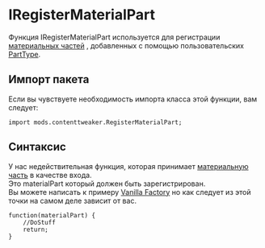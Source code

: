 # IRegisterMaterialPart

Функция IRegisterMaterialPart используется для регистрации [материальных частей](/Mods/ContentTweaker/Materials/Materials/MaterialPart/) , добавленных с помощью пользовательских [PartType](/Mods/ContentTweaker/Materials/Parts/PartType/).

## Импорт пакета

Если вы чувствуете необходимость импорта класса этой функции, вам следует:

```zenscript
import mods.contenttweaker.RegisterMaterialPart;
```

## Синтаксис

У нас недействительная функция, которая принимает [материальную часть](/Mods/ContentTweaker/Materials/Materials/MaterialPart/) в качестве входа.  
Это materialPart который должен быть зарегистрирован.  
Вы можете написать к примеру [Vanilla Factory](/Mods/ContentTweaker/Vanilla/Creatable_Content/VanillaFactory/) но как следует из этой точки на самом деле зависит от вас.

```zenscript
function(materialPart) {
    //DoStuff
    return;
}
```